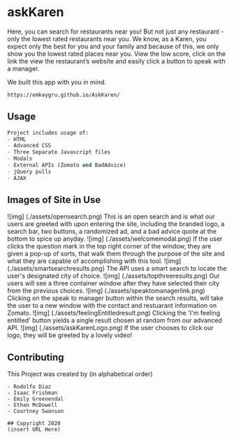 # askKaren 

Here, you can search for restaurants near you! But not just any restaurant - only the lowest rated restaurants near you. We know, as a Karen, you expect only the best for you and your family and because of this, we only show you the lowest rated places near you. View the low score, click on the link the view the restaurant’s website and easily click a button to speak with a manager.

We built this app with you in mind.

```bash
https://emkaygru.github.io/AskKaren/
```

## Usage

```python
Project includes usage of: 
- HTML
- Advanced CSS
- Three Separate Javascript files
- Modals
- External APIs (Zomato and BadAdvice)
- jQuery pulls
- AJAX

```

## Images of Site in Use

![img] (./assets/opensearch.png)
  This is an open search and is what our users are greeted with upon entering the site, including the branded logo, a search bar, two buttons, a randomized ad, and a bad advice quote at the bottom to spice up anyday. 
![img] (./assets/welcomemodal.png)
  If the user clicks the question mark in the top right corner of the window, they are given a pop-up of sorts, that walk them through the purpose of the site and what they are capable of accomplishing with this tool. 
![img] (./assets/smartsearchresults.png)
  The API uses a smart search to locate the user's designated city of choice. 
![img] (./assets/topthreeresults.png)
  Our users will see a three container window after they have selected their city from the previous choices. 
![img] (./assets/speaktomanagerlink.png)
  Clicking on the speak to manager button within the search results, will take the user to a new window with the contact and restuarant information on Zomato.
![img] (./assets/feelingEntitledresult.png)
  Clicking the 'I'm feeling entitled' button yields a single result chosen at random from our advanced API.
![img] (./assets/askKarenLogo.png)
  If the user chooses to click our logo, they will be greeted by a lovely video!

## Contributing
This Project was created by (in alphabetical order)
```
- Rodolfo Diaz 
- Isaac Frishman
- Emily Groenendal
- Ethan McDowell
- Courtney Swanson

## Copyright 2020
(insert URL Here)
